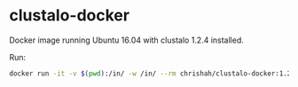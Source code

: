 # clustalo-docker
Docker image running Ubuntu 16.04 with clustalo 1.2.4 installed.

Run:
```bash
docker run -it -v $(pwd):/in/ -w /in/ --rm chrishah/clustalo-docker:1.2.4 clustalo --help
```

